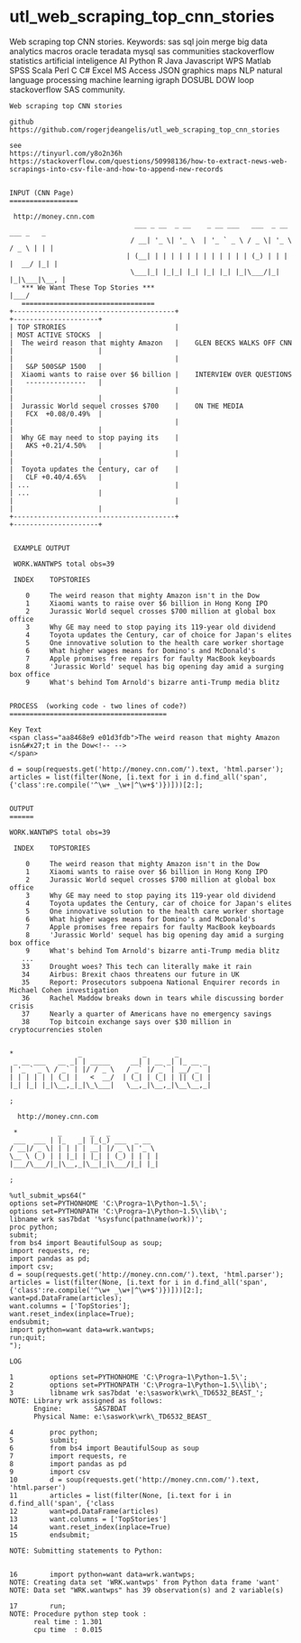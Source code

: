 # utl_web_scraping_top_cnn_stories
Web scraping top CNN stories.   Keywords: sas sql join merge big data analytics macros oracle teradata mysql sas communities stackoverflow statistics artificial inteligence AI Python R Java Javascript WPS Matlab SPSS Scala Perl C C# Excel MS Access JSON graphics maps NLP natural language processing machine learning igraph DOSUBL DOW loop stackoverflow SAS community.

    Web scraping top CNN stories

    github
    https://github.com/rogerjdeangelis/utl_web_scraping_top_cnn_stories

    see
    https://tinyurl.com/y8o2n36h
    https://stackoverflow.com/questions/50998136/how-to-extract-news-web-scrapings-into-csv-file-and-how-to-append-new-records


    INPUT (CNN Page)
    =================

     http://money.cnn.com
                                   ___ _ __  _ __    _ __ ___   ___  _ __   ___ _   _
                                  / __| '_ \| '_ \  | '_ ` _ \ / _ \| '_ \ / _ \ | | |
                                 | (__| | | | | | | | | | | | | (_) | | | |  __/ |_| |
                                  \___|_| |_|_| |_| |_| |_| |_|\___/|_| |_|\___|\__, |
       *** We Want These Top Stories ***                                         |___/
       =================================
    +----------------------------------------+                                    +---------------------+
    | TOP STRORIES                           |                                    | MOST ACTIVE STOCKS  |
    |  The weird reason that mighty Amazon   |    GLEN BECKS WALKS OFF CNN        |                     |
    |                                        |                                    |   S&P 500S&P 1500   |
    |  Xiaomi wants to raise over $6 billion |    INTERVIEW OVER QUESTIONS        |   ---------------   |
    |                                        |                                    |                     |
    |  Jurassic World sequel crosses $700    |    ON THE MEDIA                    |   FCX  +0.08/0.49%  |
    |                                        |                                    |                     |
    |  Why GE may need to stop paying its    |                                    |   AKS +0.21/4.50%   |
    |                                        |                                    |                     |
    |  Toyota updates the Century, car of    |                                    |   CLF +0.40/4.65%   |
    | ...                                    |                                    | ...                 |
    |                                        |                                    |                     |
    +----------------------------------------+                                    +---------------------+


     EXAMPLE OUTPUT

     WORK.WANTWPS total obs=39

     INDEX    TOPSTORIES

        0     The weird reason that mighty Amazon isn't in the Dow
        1     Xiaomi wants to raise over $6 billion in Hong Kong IPO
        2     Jurassic World sequel crosses $700 million at global box office
        3     Why GE may need to stop paying its 119-year old dividend
        4     Toyota updates the Century, car of choice for Japan's elites
        5     One innovative solution to the health care worker shortage
        6     What higher wages means for Domino's and McDonald's
        7     Apple promises free repairs for faulty MacBook keyboards
        8     'Jurassic World' sequel has big opening day amid a surging box office
        9     What's behind Tom Arnold's bizarre anti-Trump media blitz


    PROCESS  (working code - two lines of code?)
    =======================================

    Key Text
    <span class="aa8468e9 e01d3fdb">The weird reason that mighty Amazon isn&#x27;t in the Dow<!-- -->
    </span>

    d = soup(requests.get('http://money.cnn.com/').text, 'html.parser');
    articles = list(filter(None, [i.text for i in d.find_all('span', {'class':re.compile('^\w+ _\w+|^\w+$')})]))[2:];


    OUTPUT
    ======

    WORK.WANTWPS total obs=39

     INDEX    TOPSTORIES

        0     The weird reason that mighty Amazon isn't in the Dow
        1     Xiaomi wants to raise over $6 billion in Hong Kong IPO
        2     Jurassic World sequel crosses $700 million at global box office
        3     Why GE may need to stop paying its 119-year old dividend
        4     Toyota updates the Century, car of choice for Japan's elites
        5     One innovative solution to the health care worker shortage
        6     What higher wages means for Domino's and McDonald's
        7     Apple promises free repairs for faulty MacBook keyboards
        8     'Jurassic World' sequel has big opening day amid a surging box office
        9     What's behind Tom Arnold's bizarre anti-Trump media blitz
       ...
       33     Drought woes? This tech can literally make it rain
       34     Airbus: Brexit chaos threatens our future in UK
       35     Report: Prosecutors subpoena National Enquirer records in Michael Cohen investigation
       36     Rachel Maddow breaks down in tears while discussing border crisis
       37     Nearly a quarter of Americans have no emergency savings
       38     Top bitcoin exchange says over $30 million in cryptocurrencies stolen


    *                _               _       _
     _ __ ___   __ _| | _____     __| | __ _| |_ __ _
    | '_ ` _ \ / _` | |/ / _ \   / _` |/ _` | __/ _` |
    | | | | | | (_| |   <  __/  | (_| | (_| | || (_| |
    |_| |_| |_|\__,_|_|\_\___|   \__,_|\__,_|\__\__,_|

    ;

      http://money.cnn.com

     *          _       _   _
     ___  ___ | |_   _| |_(_) ___  _ __
    / __|/ _ \| | | | | __| |/ _ \| '_ \
    \__ \ (_) | | |_| | |_| | (_) | | | |
    |___/\___/|_|\__,_|\__|_|\___/|_| |_|

    ;

    %utl_submit_wps64("
    options set=PYTHONHOME 'C:\Progra~1\Python~1.5\';
    options set=PYTHONPATH 'C:\Progra~1\Python~1.5\\lib\';
    libname wrk sas7bdat '%sysfunc(pathname(work))';
    proc python;
    submit;
    from bs4 import BeautifulSoup as soup;
    import requests, re;
    import pandas as pd;
    import csv;
    d = soup(requests.get('http://money.cnn.com/').text, 'html.parser');
    articles = list(filter(None, [i.text for i in d.find_all('span', {'class':re.compile('^\w+ _\w+|^\w+$')})]))[2:];
    want=pd.DataFrame(articles);
    want.columns = ['TopStories'];
    want.reset_index(inplace=True);
    endsubmit;
    import python=want data=wrk.wantwps;
    run;quit;
    ");

    LOG

    1         options set=PYTHONHOME 'C:\Progra~1\Python~1.5\';
    2         options set=PYTHONPATH 'C:\Progra~1\Python~1.5\\lib\';
    3         libname wrk sas7bdat 'e:\saswork\wrk\_TD6532_BEAST_';
    NOTE: Library wrk assigned as follows:
          Engine:        SAS7BDAT
          Physical Name: e:\saswork\wrk\_TD6532_BEAST_

    4         proc python;
    5         submit;
    6         from bs4 import BeautifulSoup as soup
    7         import requests, re
    8         import pandas as pd
    9         import csv
    10        d = soup(requests.get('http://money.cnn.com/').text, 'html.parser')
    11        articles = list(filter(None, [i.text for i in d.find_all('span', {'class
    12        want=pd.DataFrame(articles)
    13        want.columns = ['TopStories']
    14        want.reset_index(inplace=True)
    15        endsubmit;

    NOTE: Submitting statements to Python:


    16        import python=want data=wrk.wantwps;
    NOTE: Creating data set 'WRK.wantwps' from Python data frame 'want'
    NOTE: Data set "WRK.wantwps" has 39 observation(s) and 2 variable(s)

    17        run;
    NOTE: Procedure python step took :
          real time : 1.301
          cpu time  : 0.015
